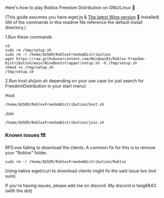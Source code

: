Here's how to play Roblox Freedom Distribution on GNU/Linux 🐧

(This guide assumes you have wget,jq & [The latest Wine version](https://wiki.winehq.org/Download) 🍷 installed)
(All of the commands in this readme file reference the default install directory.)

1.Run these commands 
```
cd
sudo rm /tmp/setup.sh
sudo rm -r /home/$USER/RobloxFreedomDistribution
wget https://raw.githubusercontent.com/Windows81/Roblox-Freedom-Distribution/main/WineBootstrapper/setup.sh -O /tmp/setup.sh
chmod +x /tmp/setup.sh
/tmp/setup.sh
```

2.Run host.sh/join.sh depending on your use case (or just search for FreedomDistribution in your start menu)

Host
```
/home/$USER/RobloxFreedomDistribution/host.sh
```

Join
```
/home/$USER/RobloxFreedomDistribution/join.sh
```


### Known issues ❗❗❗
RFD.exe failing to download the clients. A common fix for this is to remove your "Roblox" folder.
```
sudo rm -r /home/$USER/RobloxFreedomDistribution/Roblox
```
Using native wget/curl to download clients might fix the said issue too (not sure)

If you're having issues, please add me on discord. My discord is twig6843. (with the dot)
